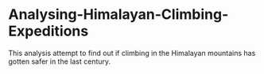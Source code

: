 # Analysing-Himalayan-Climbing-Expeditions
This analysis attempt to find out if climbing in the Himalayan mountains has gotten safer in the last century.
